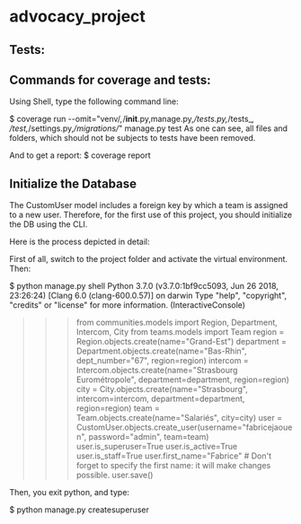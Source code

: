 # advocacy_project


## Tests:
## Commands for coverage and tests:
Using Shell, type the following command line:

$ coverage run --omit="venv/*,*/__init__.py,manage.py,*/tests.py,*/tests_*, */test*,*/settings.py,*/migrations/*"  manage.py test
As one can see, all files and folders, which should not be subjects to tests have been removed.

And to get a report:
$ coverage report

## Initialize the Database
The CustomUser model includes a foreign key by which a team is assigned to a new user.
Therefore, for the first use of this project, you should initialize the DB using the CLI.

Here is the process depicted in detail:

First of all, switch to the project folder and activate the virtual environment.
Then:

$ python manage.py shell
Python 3.7.0 (v3.7.0:1bf9cc5093, Jun 26 2018, 23:26:24) 
[Clang 6.0 (clang-600.0.57)] on darwin
Type "help", "copyright", "credits" or "license" for more information.
(InteractiveConsole)
>>> from communities.models import Region, Department, Intercom, City
>>> from teams.models import Team
>>> region = Region.objects.create(name="Grand-Est")
>>> department = Department.objects.create(name="Bas-Rhin", dept_number="67", region=region)
>>> intercom = Intercom.objects.create(name="Strasbourg Eurométropole", department=department, region=region)
>>> city = City.objects.create(name="Strasbourg", intercom=intercom, department=department, region=region)
>>> team = Team.objects.create(name="Salariés", city=city)
>>> user = CustomUser.objects.create_user(username="fabricejaouen", password="admin", team=team)
>>> user.is_superuser=True
>>> user.is_active=True
>>> user.is_staff=True
>>> user.first_name="Fabrice" # Don't forget to specify the first name: it will make changes possible.
>>> user.save()

Then, you exit python, and type:

$ python manage.py createsuperuser

